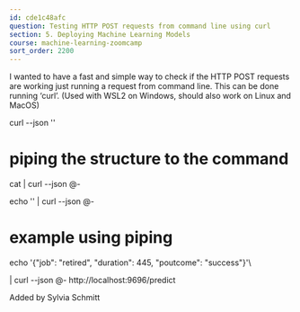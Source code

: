 ```yaml
---
id: cde1c48afc
question: Testing HTTP POST requests from command line using curl
section: 5. Deploying Machine Learning Models
course: machine-learning-zoomcamp
sort_order: 2200
---
```


I wanted to have a fast and simple way to check if the HTTP POST requests are working just running a request from command line. This can be done running ‘curl’. 
(Used with WSL2 on Windows, should also work on Linux and MacOS)

curl --json '<json data>' <url>

# piping the structure to the command

cat <json file path> | curl --json @- <url>

echo '<json data>' | curl --json @- <url>

# example using piping

echo '{"job": "retired", "duration": 445, "poutcome": "success"}'\

| curl --json @- http://localhost:9696/predict

Added by Sylvia Schmitt

